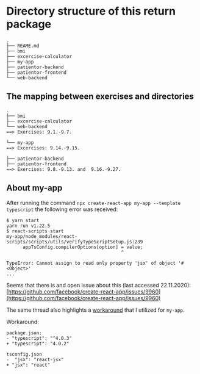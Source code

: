 # Directory structure of this return package

```
.
├── REAME.md
├── bmi
├── excercise-calculator
├── my-app
├── patientor-backend
├── patientor-frontend
└── web-backend
```

## The mapping between exercises and directories

```
.
├── bmi
├── excercise-calculator
└── web-backend
==> Exercises: 9.1.-9.7.

└── my-app
==> Excercises: 9.14.-9.15.

├── patientor-backend
├── patientor-frontend
==> Exercises: 9.8.-9.13. and  9.16.-9.27.
```

## About my-app

After running the command ```npx create-react-app my-app --template typescript``` the following error was received:
```
$ yarn start
yarn run v1.22.5
$ react-scripts start
my-app/node_modules/react-scripts/scripts/utils/verifyTypeScriptSetup.js:239
      appTsConfig.compilerOptions[option] = value;
                                          ^

TypeError: Cannot assign to read only property 'jsx' of object '#<Object>'
...
```

Seems that there is and open issue about this (last accessed 22.11.2020):
[https://github.com/facebook/create-react-app/issues/9960](https://github.com/facebook/create-react-app/issues/9960)

The same thread also highlights a [workaround](https://github.com/facebook/create-react-app/issues/9960#issuecomment-730722889) that I utilized for ```my-app```.

Workaround:
```
package.json:
- "typescript": "^4.0.3"
+ "typescript": "4.0.2"

tsconfig.json
-  "jsx": "react-jsx"
+ "jsx": "react"
```

